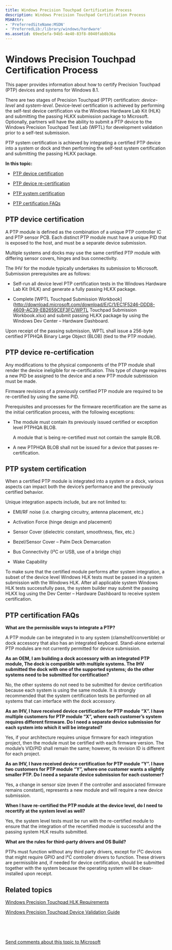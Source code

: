 ```yaml
---
title: Windows Precision Touchpad Certification Process
description: Windows Precision Touchpad Certification Process
MSHAttr:
- 'PreferredSiteName:MSDN'
- 'PreferredLib:/library/windows/hardware'
ms.assetid: 69ee5efa-94b5-4e40-83f8-8040fab8b36a
---
```


# Windows Precision Touchpad Certification Process


This paper provides information about how to certify Precision Touchpad (PTP) devices and systems for Windows 8.1.

There are two stages of Precision Touchpad (PTP) certification: *device-level* and *system-level*. Device-level certification is achieved by performing the self-test device certification via the Windows Hardware Lab Kit (HLK) and submitting the passing HLKX submission package to Microsoft. Optionally, partners will have the ability to submit a PTP device to the Windows Precision Touchpad Test Lab (WPTL) for development validation prior to a self-test submission.

PTP system certification is achieved by integrating a certified PTP device into a system or dock and then performing the self-test system certification and submitting the passing HLKX package.

**In this topic:**

-   [PTP device certification](#device)

-   [PTP device re-certification](#devicerecert)

-   [PTP system certification](#system)

-   [PTP certification FAQs](#faq)

## <span id="device"></span><span id="DEVICE"></span>PTP device certification


A PTP module is defined as the combination of a unique PTP controller IC and PTP sensor PCB. Each distinct PTP module must have a unique PID that is exposed to the host, and must be a separate device submission.

Multiple systems and docks may use the same certified PTP module with differing sensor covers, hinges and bus connectivity.

The IHV for the module typically undertakes its submission to Microsoft. Submission prerequisites are as follows:

-   Self-run all device level PTP certification tests in the Windows Hardware Lab Kit (HLK) and generate a fully passing HLKX package.

-   Complete [WPTL Touchpad Submission Workbook](http://download.microsoft.com/download/E/C/1/EC1F5246-DDD8-4609-AC39-EB2659CEF3FC/WPTL Touchpad Submission Workbook.xlsx) and submit passing HLKX package by using the Windows Dev Center – Hardware Dashboard.

Upon receipt of the passing submission, WPTL shall issue a 256-byte certified PTPHQA Binary Large Object (BLOB) (tied to the PTP module).

## <span id="devicerecert"></span><span id="DEVICERECERT"></span>PTP device re-certification


Any modifications to the physical components of the PTP module shall render the device ineligible for re-certification. This type of change requires a new PID be assigned to the device and a new PTP module submission must be made.

Firmware revisions of a previously certified PTP module are required to be re-certified by using the same PID.

Prerequisites and processes for the firmware recertification are the same as the initial certification process, with the following exceptions:

-   The module must contain its previously issued certified or exception level PTPHQA BLOB.

    A module that is being re-certified must not contain the sample BLOB.

-   A new PTPHQA BLOB shall not be issued for a device that passes re-certification.

## <span id="system"></span><span id="SYSTEM"></span>PTP system certification


When a certified PTP module is integrated into a system or a dock, various aspects can impact both the device’s performance and the previously certified behavior.

Unique integration aspects include, but are not limited to:

-   EMI/RF noise (i.e. charging circuitry, antenna placement, etc.)

-   Activation Force (hinge design and placement)

-   Sensor Cover (dielectric constant, smoothness, flex, etc.)

-   Bezel/Sensor Cover – Palm Deck Demarcation

-   Bus Connectivity (I²C or USB, use of a bridge chip)

-   Wake Capability

To make sure that the certified module performs after system integration, a subset of the device level Windows HLK tests must be passed in a system submission with the Windows HLK. After all applicable system Windows HLK tests successfully pass, the system builder may submit the passing HLKX log using the Dev Center – Hardware Dashboard to receive system certification.

## <span id="faq"></span><span id="FAQ"></span>PTP certification FAQs


**What are the permissible ways to integrate a PTP?**

A PTP module can be integrated in to any system (clamshell/convertible) or dock accessory that also has an integrated keyboard. Stand-alone external PTP modules are not currently permitted for device submission.

**As an OEM, I am building a dock accessory with an integrated PTP module, The dock is compatible with multiple systems. The IHV submitted the dock with one of the supported systems; do the other systems need to be submitted for certification?**

No, the other systems do not need to be submitted for device certification because each system is using the same module. It is strongly recommended that the system certification tests be performed on all systems that can interface with the dock accessory.

**As an IHV, I have received device certification for PTP module “X”. I have multiple customers for PTP module “X”, where each customer’s system requires different firmware. Do I need a separate device submission for each system into which it will be integrated?**

Yes, if your architecture requires unique firmware for each integration project, then the module must be certified with each firmware version. The module’s VID/PID shall remain the same; however, its revision ID is different for each project.

**As an IHV, I have received device certification for PTP module “Y”. I have two customers for PTP module “Y”, where one customer wants a slightly smaller PTP. Do I need a separate device submission for each customer?**

Yes, a change in sensor size (even if the controller and associated firmware remains constant), represents a new module and will require a new device submission.

**When I have re-certified the PTP module at the device level, do I need to recertify at the system level as well?**

Yes, the system level tests must be run with the re-certified module to ensure that the integration of the recertified module is successful and the passing system HLK results submitted.

**What are the rules for third-party drivers and OS Build?**

PTPs must function without any third party drivers, except for I²C devices that might require GPIO and I²C controller drivers to function. These drivers are permissible and, if needed for device certification, should be submitted together with the system because the operating system will be clean-installed upon receipt.

## <span id="related_topics"></span>Related topics


[Windows Precision Touchpad HLK Requirements](windows-precision-touchpad-hck-requirements.md)

[Windows Precision Touchpad Device Validation Guide](windows-precision-touchpad-device-validation-guide.md)

 

 

[Send comments about this topic to Microsoft](mailto:wsddocfb@microsoft.com?subject=Documentation%20feedback%20%5Bp_hlk_test\p_hlk_test%5D:%20Windows%20Precision%20Touchpad%20Certification%20Process%20%20RELEASE:%20%288/29/2017%29&body=%0A%0APRIVACY%20STATEMENT%0A%0AWe%20use%20your%20feedback%20to%20improve%20the%20documentation.%20We%20don't%20use%20your%20email%20address%20for%20any%20other%20purpose,%20and%20we'll%20remove%20your%20email%20address%20from%20our%20system%20after%20the%20issue%20that%20you're%20reporting%20is%20fixed.%20While%20we're%20working%20to%20fix%20this%20issue,%20we%20might%20send%20you%20an%20email%20message%20to%20ask%20for%20more%20info.%20Later,%20we%20might%20also%20send%20you%20an%20email%20message%20to%20let%20you%20know%20that%20we've%20addressed%20your%20feedback.%0A%0AFor%20more%20info%20about%20Microsoft's%20privacy%20policy,%20see%20http://privacy.microsoft.com/en-us/default.aspx. "Send comments about this topic to Microsoft")





